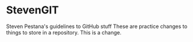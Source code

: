 # StevenGIT
Steven Pestana's guidelines to GitHub stuff
These are practice changes to things to store in a repository.
This is a change.

